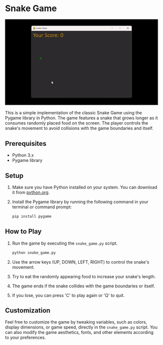 # Snake Game

![](https://github.com/Geekcodeofficial/snake-game/blob/main/gif-readme.gif)

This is a simple implementation of the classic Snake Game using the Pygame library in Python. The game features a snake that grows longer as it consumes randomly placed food on the screen. The player controls the snake's movement to avoid collisions with the game boundaries and itself.

## Prerequisites

- Python 3.x
- Pygame library

## Setup

1. Make sure you have Python installed on your system. You can download it from [python.org](https://www.python.org/downloads/).

2. Install the Pygame library by running the following command in your terminal or command prompt:

    ```bash
    pip install pygame
    ```

## How to Play

1. Run the game by executing the `snake_game.py` script.

    ```bash
    python snake_game.py
    ```

2. Use the arrow keys (UP, DOWN, LEFT, RIGHT) to control the snake's movement.

3. Try to eat the randomly appearing food to increase your snake's length.

4. The game ends if the snake collides with the game boundaries or itself.

5. If you lose, you can press 'C' to play again or 'Q' to quit.

## Customization

Feel free to customize the game by tweaking variables, such as colors, display dimensions, or game speed, directly in the `snake_game.py` script. You can also modify the game aesthetics, fonts, and other elements according to your preferences.

